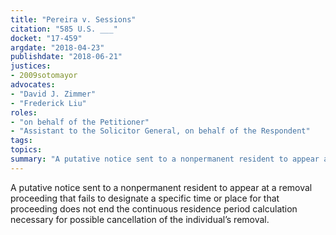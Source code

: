 ```yaml
---
title: "Pereira v. Sessions"
citation: "585 U.S. ___"
docket: "17-459"
argdate: "2018-04-23"
publishdate: "2018-06-21"
justices:
- 2009sotomayor
advocates:
- "David J. Zimmer"
- "Frederick Liu"
roles:
- "on behalf of the Petitioner"
- "Assistant to the Solicitor General, on behalf of the Respondent"
tags:
topics:
summary: "A putative notice sent to a nonpermanent resident to appear at a removal proceeding that fails to designate a specific time or place for that proceeding does not end the continuous residence period calculation necessary for possible cancellation of the individual’s removal."
---
```

A putative notice sent to a nonpermanent resident to appear at a removal proceeding that fails to designate a specific time or place for that proceeding does not end the continuous residence period calculation necessary for possible cancellation of the individual’s removal.

